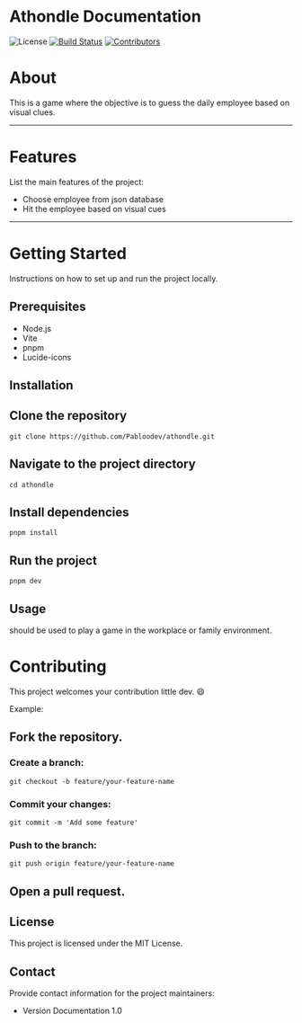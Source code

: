 # Athondle Documentation

![License](https://img.shields.io/badge/license-MIT-blue.svg)
[![Build Status](https://img.shields.io/badge/build-passing-brightgreen.svg)](link-to-build-status)
[![Contributors](https://img.shields.io/badge/contributors-0-lightgrey.svg)](link-to-contributors)  

# About

This is a game where the objective is to guess the daily employee based on visual clues.

---

# Features
List the main features of the project:
- Choose employee from json database
- Hit the employee based on visual cues

---

# Getting Started
Instructions on how to set up and run the project locally.

## Prerequisites
- Node.js 
- Vite
- pnpm   
- Lucide-icons

## Installation


## Clone the repository
```
git clone https://github.com/Pabloodev/athondle.git
```
## Navigate to the project directory
```
cd athondle
```

## Install dependencies
```
pnpm install
```

## Run the project
```
pnpm dev
```

## Usage
should be used to play a game in the workplace or family environment.

# Contributing
This project welcomes your contribution little dev. 😄

Example:

## Fork the repository.

### Create a branch: 
```
git checkout -b feature/your-feature-name
```

### Commit your changes: 
```
git commit -m 'Add some feature'
```
### Push to the branch: 
```
git push origin feature/your-feature-name
```

## Open a pull request.

## License
This project is licensed under the MIT License.

## Contact
Provide contact information for the project maintainers:

- Version Documentation 1.0
